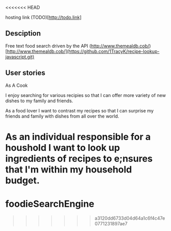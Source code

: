 <<<<<<< HEAD

hosting link (TODO)[http://todo.link]

## Desciption

Free text food search driven by the API (http://www.themealdb.cob/)[http://www.themealdb.cob/](https://github.com/1TracyK/recipe-lookup-javascript.git)


## User stories

As A Cook

I enjoy searching for various recipies so that I can offer more variety 
of new dishes to my family and friends.

As a food lover
I want to contrast my recipes 
so that I can surprise my friends and family
with dishes from all over the world.

As an individual responsible for a houshold
I want to look up ingredients of recipes to e;nsures 
that I'm within my household budget.
=======
# foodieSearchEngine
>>>>>>> a3120dd6733d04d64a1c6f4c47e0771231897ae7
